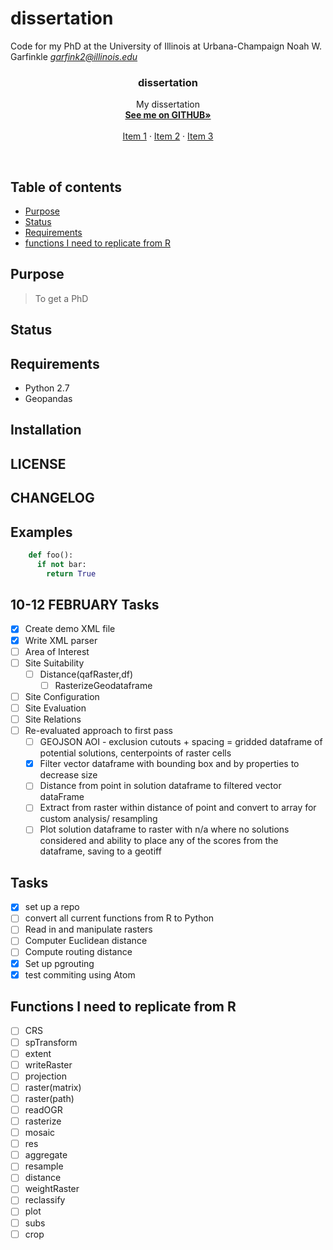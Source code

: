 # dissertation
Code for my PhD at the University of Illinois at Urbana-Champaign
Noah W. Garfinkle
*garfink2@illinois.edu*

<p align="center">
  <a href="https://noahgarfinkle.github.io">
  </a>

  <h3 align="center">dissertation</h3>

  <p align="center">
    My dissertation
    <br>
    <a href="https://noahgarfinkle.github.io"><strong>See me on GITHUB»</strong></a>
    <br>
    <br>
    <a href="https://noahgarfinkle.github.io">Item 1</a>
    ·
    <a href="https://noahgarfinkle.github.io">Item 2</a>
    ·
    <a href="https://noahgarfinkle.github.io">Item 3</a>
  </p>
</p>

<br>

## Table of contents

- [Purpose](#purpose)
- [Status](#status)
- [Requirements](#requirements)
- [functions I need to replicate from R](functions-I-need-to-replicate-from-r)

## Purpose
> To get a PhD

## Status

## Requirements
* Python 2.7
 * Geopandas

## Installation

## LICENSE

## CHANGELOG

## Examples
```Python
    def foo():
      if not bar:
        return True
```

## 10-12 FEBRUARY Tasks
- [x] Create demo XML file
- [x] Write XML parser
- [ ] Area of Interest
- [ ] Site Suitability
  - [ ] Distance(qafRaster,df)
    - [ ] RasterizeGeodataframe
- [ ] Site Configuration
- [ ] Site Evaluation
- [ ] Site Relations
- [ ] Re-evaluated approach to first pass
  - [ ] GEOJSON AOI - exclusion cutouts + spacing = gridded dataframe of potential solutions, centerpoints of raster cells
  - [x] Filter vector dataframe with bounding box and by properties to decrease size
  - [ ] Distance from point in solution dataframe to filtered vector dataFrame
  - [ ] Extract from raster within distance of point and convert to array for custom analysis/ resampling
  - [ ] Plot solution dataframe to raster with n/a where no solutions considered and ability to place any of the scores from the dataframe, saving to a geotiff

## Tasks
- [x] set up a repo
- [ ] convert all current functions from R to Python
- [ ] Read in and manipulate rasters
- [ ] Computer Euclidean distance
- [ ] Compute routing distance
- [x] Set up pgrouting
- [x] test commiting using Atom

## Functions I need to replicate from R
- [ ] CRS
- [ ] spTransform
- [ ] extent
- [ ] writeRaster
- [ ] projection
- [ ] raster(matrix)
- [ ] raster(path)
- [ ] readOGR
- [ ] rasterize
- [ ] mosaic
- [ ] res
- [ ] aggregate
- [ ] resample
- [ ] distance
- [ ] weightRaster
- [ ] reclassify
- [ ] plot
- [ ] subs
- [ ] crop

